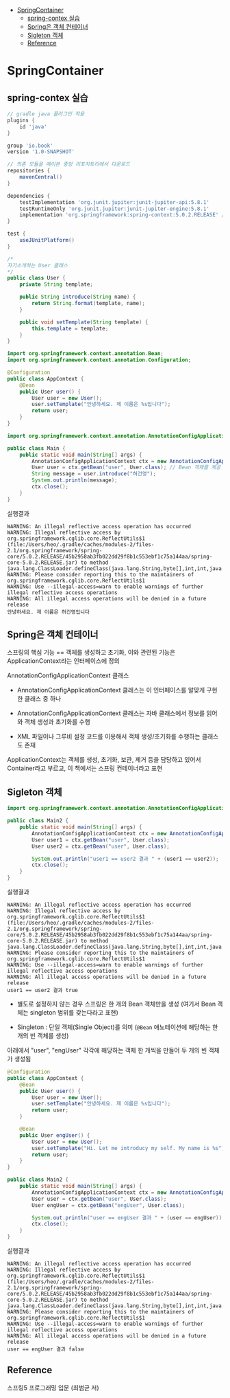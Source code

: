- [SpringContainer](#springcontainer)
  - [spring-contex 실습](#spring-contex-실습)
  - [Spring은 객체 컨테이너](#spring은-객체-컨테이너)
  - [Sigleton 객체](#sigleton-객체)
  - [Reference](#reference)

# SpringContainer

## spring-contex 실습

```gradle
// gradle java 플러그인 적용
plugins {
    id 'java'
}

group 'io.book'
version '1.0-SNAPSHOT'

// 의존 모듈을 메이븐 중앙 리포지토리에서 다운로드
repositories {
    mavenCentral()
}

dependencies {
    testImplementation 'org.junit.jupiter:junit-jupiter-api:5.8.1'
    testRuntimeOnly 'org.junit.jupiter:junit-jupiter-engine:5.8.1'
    implementation 'org.springframework:spring-context:5.0.2.RELEASE' // spring-context 모듈에 대한 의존 설정
}

test {
    useJUnitPlatform()
}
```

```java
/*
자기소개하는 User 클래스
*/
public class User {
    private String template;

    public String introduce(String name) {
        return String.format(template, name);
    }

    public void setTemplate(String template) {
        this.template = template;
    }
}
```

```java
import org.springframework.context.annotation.Bean;
import org.springframework.context.annotation.Configuration;

@Configuration
public class AppContext {
    @Bean
    public User user() {
        User user = new User();
        user.setTemplate("안녕하세요. 제 이름은 %s입니다");
        return user;
    }
}
```

```java
import org.springframework.context.annotation.AnnotationConfigApplicationContext;

public class Main {
    public static void main(String[] args) {
        AnnotationConfigApplicationContext ctx = new AnnotationConfigApplicationContext(AppContext.class); // 설정 정보를 이용해서 Bean 객체를 생성
        User user = ctx.getBean("user", User.class); // Bean 객체를 제공
        String message = user.introduce("허건영");
        System.out.println(message);
        ctx.close();
    }
}
```

실행결과
```
WARNING: An illegal reflective access operation has occurred
WARNING: Illegal reflective access by org.springframework.cglib.core.ReflectUtils$1 (file:/Users/heo/.gradle/caches/modules-2/files-2.1/org.springframework/spring-core/5.0.2.RELEASE/45b2958ab3fb022dd29f8b1c553ebf1c75a144aa/spring-core-5.0.2.RELEASE.jar) to method java.lang.ClassLoader.defineClass(java.lang.String,byte[],int,int,java.security.ProtectionDomain)
WARNING: Please consider reporting this to the maintainers of org.springframework.cglib.core.ReflectUtils$1
WARNING: Use --illegal-access=warn to enable warnings of further illegal reflective access operations
WARNING: All illegal access operations will be denied in a future release
안녕하세요. 제 이름은 허건영입니다
```

## Spring은 객체 컨테이너

스프링의 핵심 기능 == 객체를 생성하고 초기화, 이와 관련된 기능은 ApplicationContext라는 인터페이스에 정의

AnnotationConfigApplicationContext 클래스

- AnnotationConfigApplicationContext 클래스는 이 인터페이스를 알맞게 구현한 클래스 중 하나

- AnnotationConfigApplicationContext 클래스는 자바 클래스에서 정보를 읽어와 객체 생성과 초기화를 수행

- XML 파일이나 그루비 설정 코드를 이용해서 객체 생성/초기화를 수행하는 클래스도 존재

ApplicationContext는 객체를 생성, 초기화, 보관, 제거 등을 담당하고 있어서 Container라고 부르고, 이 책에서는 스프링 컨테이너라고 표현

## Sigleton 객체

```java
import org.springframework.context.annotation.AnnotationConfigApplicationContext;

public class Main2 {
    public static void main(String[] args) {
        AnnotationConfigApplicationContext ctx = new AnnotationConfigApplicationContext(AppContext.class);
        User user1 = ctx.getBean("user", User.class);
        User user2 = ctx.getBean("user", User.class);

        System.out.println("user1 == user2 결과 " + (user1 == user2));
        ctx.close();
    }
}
```

실행결과
```
WARNING: An illegal reflective access operation has occurred
WARNING: Illegal reflective access by org.springframework.cglib.core.ReflectUtils$1 (file:/Users/heo/.gradle/caches/modules-2/files-2.1/org.springframework/spring-core/5.0.2.RELEASE/45b2958ab3fb022dd29f8b1c553ebf1c75a144aa/spring-core-5.0.2.RELEASE.jar) to method java.lang.ClassLoader.defineClass(java.lang.String,byte[],int,int,java.security.ProtectionDomain)
WARNING: Please consider reporting this to the maintainers of org.springframework.cglib.core.ReflectUtils$1
WARNING: Use --illegal-access=warn to enable warnings of further illegal reflective access operations
WARNING: All illegal access operations will be denied in a future release
user1 == user2 결과 true
```

- 별도로 설정하지 않는 경우 스프링은 한 개의 Bean 객체만을 생성 (여기서 Bean 객체는 singleton 범위를 갖는다라고 표현)

- Singleton : 단일 객체(Single Object)를 의미 (`@Bean` 애노테이션에 해당하는 한 개의 빈 객체를 생성)

아래에서 "user", "engUser" 각각에 해당하는 객체 한 개씩을 만들어 두 개의 빈 객체가 생성됨

```java
@Configuration
public class AppContext {
    @Bean
    public User user() {
        User user = new User();
        user.setTemplate("안녕하세요. 제 이름은 %s입니다");
        return user;
    }

    @Bean
    public User engUser() {
        User user = new User();
        user.setTemplate("Hi. Let me introducy my self. My name is %s");
        return user;
    }
}
```

```java
public class Main2 {
    public static void main(String[] args) {
        AnnotationConfigApplicationContext ctx = new AnnotationConfigApplicationContext(AppContext.class);
        User user = ctx.getBean("user", User.class);
        User engUser = ctx.getBean("engUser", User.class);

        System.out.println("user == engUser 결과 " + (user == engUser));
        ctx.close();
    }
}
```

실행결과
```
WARNING: An illegal reflective access operation has occurred
WARNING: Illegal reflective access by org.springframework.cglib.core.ReflectUtils$1 (file:/Users/heo/.gradle/caches/modules-2/files-2.1/org.springframework/spring-core/5.0.2.RELEASE/45b2958ab3fb022dd29f8b1c553ebf1c75a144aa/spring-core-5.0.2.RELEASE.jar) to method java.lang.ClassLoader.defineClass(java.lang.String,byte[],int,int,java.security.ProtectionDomain)
WARNING: Please consider reporting this to the maintainers of org.springframework.cglib.core.ReflectUtils$1
WARNING: Use --illegal-access=warn to enable warnings of further illegal reflective access operations
WARNING: All illegal access operations will be denied in a future release
user == engUser 결과 false
```

## Reference

스프링5 프로그래밍 입문 (최범균 저)